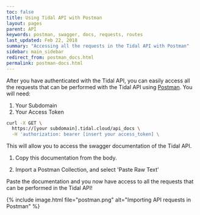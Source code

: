 ```yaml
---
toc: false
title: Using Tidal API with Postman
layout: pages
parent: API
keywords: postman, swagger, docs, requests, routes
last_updated: Feb 22, 2018
summary: "Accessing all the requests in the Tidal API with Postman"
sidebar: main_sidebar
redirect_from: postman_docs.html
permalink: postman-docs.html
---
```


After you have authenticated with the Tidal API, you can easily
access all the requests that can be performed with the Tidal API using [Postman](https://www.getpostman.com/).
You will need:
1. Your Subdomain
2. Your Access Token

```bash
curl -X GET \
  https://[your subdomain].tidal.cloud/api_docs \
  -H 'authorization: bearer [insert your access_token] \

```
This will allow you to access the swagger documentation of the Tidal API.

1. Copy this documentation from the body.

2. Import a Postman Collection, and select 'Paste Raw Text'

Paste the documentation and you now have access to all the requests that can be performed in the Tidal API!

{% include image.html file="postman.png" alt="Importing API requests in Postman" %}
